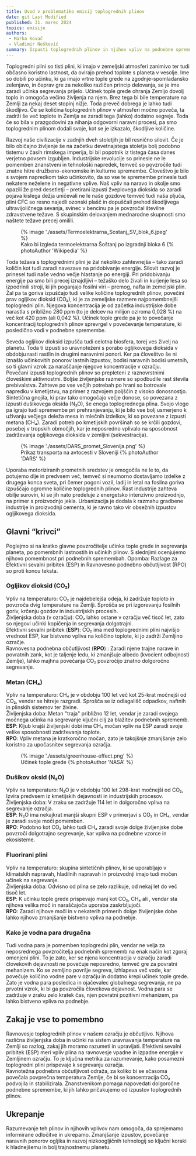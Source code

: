 ```yaml
---
title: Uvod v problematiko emisij toplogrednih plinov
date: git Last Modified
published: 31. marec 2024
topics: emisije
authors:
 - Marko Kovač
 - Vladimir Nešković
summary: Izpusti toplogrednih plinov in njihov vpliv na podnebne spremembe.
---
```


Toplogredni plini so tisti plini, ki imajo v zemeljski atmosferi zanimivo ter tudi občasno koristno lastnost, da ovirajo prehod toplote s planeta v vesolje. Ime so dobili po učinku, ki ga imajo vrtne tople grede na zgodnje-spomladansko zelenjavo, in čeprav gre za nekoliko različen princip delovanja, se je ime zaradi učinka segrevanja prijelo. Učinek tople grede ohranja Zemljo dovolj toplo in omogoča večino življenja na njem. Brez tega bi bile temperature na Zemlji za nekaj deset stopinj nižje. Toda preveč dobrega je lahko tudi škodljivo. Če se količina toplogrednih plinov v atmosferi močno poveča, ta zadrži še več toplote in Zemlja se zaradi tega (lahko) dodatno segreje. Toda če so bila v prazgodovini za nihanja odgovorni naravni procesi, pa smo toplogrednim plinom dodali svoje, kot se je izkazalo, škodljive količine.

Razvoj naše civilizacije v zadnjih dveh stoletjih je bil resnično silovit. Če je bilo običajno življenje še na začetku devetnajstega stoletja bolj podobno tistemu v časih rimskega imperija, bi bil popotnik iz tistega časa danes verjetno povsem izgubljen. Industrijske revolucije so prinesle ne le pomemben znanstveni in tehnološki napredek, temveč so povzročile tudi znatne hitre družbeno-ekonomske in kulturne spremembe. Človeštvo je bilo s svojem napredkom tako učinkovito, da so vse te spremembe prinesle tudi nekatere neželene in negativne  vplive. Naš vpliv na naravo in okolje smo opazili že pred desetletji – pretirani izpusti žveplovega dioksida so zaradi pojava kislega dežja uničevali ne le naše gozdove temveč tudi naša pljuča, plini CFC so resno najedli ozonski plašč in dopuščali prehod škodljivega ultravijoličnega sevanja, svinec v bencinu pa je povzročal številne zdravstvene težave. S skupinskim delovanjem mednarodne skupnosti smo naštete težave precej omilili. 

<figure class="image">
    {% image './assets/Termoelektrarna_Sostanj_SV_blok_6.jpeg' %}
    <figcaption>
        Kako bi izgleda termoelektrarna Šoštanj po izgradnji bloka 6
        {% photoAuthor 'Wikipedia' %}
    </figcaption>
</figure>

Toda težava s toplogrednimi plini je žal nekoliko zahtevnejša – tako zaradi količin kot tudi zaradi navezave na pridobivanje energije. Silovit razvoj je prinesel tudi naše vedno večje hlastanje po energiji. Pri pridobivanju energije pa smo bili precej iznajdljivi – težaško delo živali in kurjenje lesa so izpodrinili stroji, ki jih poganjajo fosilni viri – premog, nafta in zemeljski plin. Žal pa ta goriva izpuščajo tudi velike količine toplogrednih plinov, povečini prav ogljikov dioksid (CO₂), ki je za zemeljske razmere najpomembnejši toplogredni plin. Njegova koncentracija je od začetka industrijske dobe narastla s približno 280 ppm (to je delcev na milijon oziroma 0,028 %) na več kot 420 ppm (ali 0,042 %). Učinek tople grede pa je to povečanje koncentracij toplogrednih plinov sprevrgel v povečevanje temperature, ki posledično vodi v podnebne spremembe.

Seveda ogljikov dioksid izpušča tudi celotna biosfera, torej ves živelj na planetu. Toda ti izpusti so uravnoteženi s porabo ogljikovega dioksida v obdobju rasti rastlin in drugimi naravnimi ponori. Ker pa človeštvo še ni iznašlo učinkovitih ponorov lastnih izpustov, bodisi naravnih bodisi umetnih, so ti glavni vzrok za naraščanje njegove koncentracije v ozračju.  
Povečani izpusti toplogrednih plinov so prepleteni z raznovrstnimi človeškimi aktivnostmi. Boljše življenjske razmere so spodbudile rast števila prebivalstva. Zahteve po vse večjih potrebah po hrani so botrovale napredku v kmetijstvu, na primer z razvojem poljščin z visoko donosnostjo. Sintetična gnojila, ki prav tako omogočajo večje donose, so povezana z izpusti dušikovega oksida (N₂O), še enega toplogrednega plina. Svojo vlogo pa igrajo tudi spremembe pri prehranjevanju, ki je bilo vse bolj usmerjeno k uživanju večjega deleža mesa in mlečnih izdelkov, ki so povezane z izpusti metana (CH₄). Zaradi potreb po kmetijskih površinah so se krčili gozdovi, posebej v tropskih območjih, kar je neposredno vplivalo na sposobnost zadrževanja ogljikovega dioksida v zemljini (sekvestracija).

<figure class="image">
    {% image './assets/DARS_promet_Slovenija.png' %}
    <figcaption>
        Prikaz transporta na avtocesti v Sloveniji
        {% photoAuthor 'DARS' %}
    </figcaption>
</figure>

Uporaba motoriziranih prometnih sredstev je omogočila ne le to, da potujemo dlje in predvsem več, temveč si neumorno dostavljamo izdelke z drugega konca sveta, pri čemer pogoni vozil, ladij in letal na fosilna goriva izpuščajo ogromne količine toplogrednih plinov. Rast industrije zahteva obilje surovin, ki se jih nato predeluje z energetsko intenzivno proizvodnjo, na primer s proizvodnjo jekla. Urbanizacija je dodala k razmahu gradbene industrije in proizvodnji cementa, ki je ravno tako vir obsežnih izpustov ogljikovega dioksida. 

## Glavni “krivci”

Poglejmo si na kratko glavne povzročitelje učinka tople grede in segrevanja planeta, po pomembnih lastnostih in učinkih plinov. S slednjimi ocenjujemo njihovo pomembnost pri podnebnih spremembah.
Opomba: Razlage za Efektivni sevalni pribitek (ESP) in Ravnovesno podnebno občutljivost (RPO) so proti koncu teksta.

### Ogljikov dioksid (CO₂)

Vpliv na temperaturo: CO₂ je najdebelejša odeja, ki zadržuje toploto in povzroča dvig temperature na Zemlji. Sprošča se pri izgorevanju fosilnih goriv, krčenju gozdov in industrijskih procesih.  
Življenjska doba (v ozračju): CO₂ lahko ostane v ozračju več tisoč let, zato so njegovi učinki kopičenja in segrevanja dolgotrajni.  
Efektivni sevalni pribitek (**ESP**): CO₂ ima med toplogrednimi plini najvišjo vrednost ESP, kar bistveno vpliva na količino toplote, ki jo zadrži Zemljino ozračje.  
Ravnovesna podnebna občutljivost (**RPO**) : Zaradi njene trajne narave in povratnih zank, kot je taljenje ledu, ki zmanjšuje albedo (kvocient odbojnosti Zemlje), lahko majhna povečanja CO₂ povzročijo znatno dolgoročno segrevanje.

### Metan (CH₄)

Vpliv na temperaturo: CH₄ je v obdobju 100 let več kot 25-krat močnejši od CO₂, vendar se hitreje razgradi. Sprošča se iz odlagališč odpadkov, naftnih in plinskih sistemov ter živine.  
Življenjska doba: Metan "traja" približno 12 let, vendar je zaradi svojega močnega učinka na segrevanje ključni cilj za blažitev podnebnih sprememb.  
**ESP**: Kljub krajši življenjski dobi ima CH₄ močan vpliv na ESP zaradi svoje velike sposobnosti zadrževanja toplote.  
**RPO**: Vpliv metana je kratkoročno močan, zato je takojšnje zmanjšanje zelo koristno za upočasnitev segrevanja ozračja.

<figure class="image">
    {% image './assets/greenhouse-effect.png' %}
    <figcaption>
        Učinek tople grede
        {% photoAuthor 'NASA' %}
    </figcaption>
</figure>

### Dušikov oksid (N₂O)

Vpliv na temperaturo: N₂O je v obdobju 100 let 298-krat močnejši od CO₂, Izvira predvsem iz kmetijskih dejavnosti in industrijskih procesov.  
Življenjska doba: V zraku se zadržuje 114 let in dolgoročno vpliva na segrevanje ozračja.  
**ESP**: N₂O ima nekajkrat manjši skupni ESP v primerjavi s CO₂ in CH₄, vendar je zaradi svoje moči pomemben.  
**RPO**: Podobno kot CO₂ lahko tudi CH₄ zaradi svoje dolge življenjske dobe povzroči dolgotrajno segrevanje, kar vpliva na podnebne vzorce in ekosisteme.

### Fluorirani plini

Vpliv na temperaturo: skupina sintetičnih plinov, ki se uporabljajo v klimatskih napravah, hladilnih napravah in proizvodnji imajo tudi močen učinek na segrevanje.  
Življenjska doba: Odvisno od plina se zelo razlikuje, od nekaj let do več tisoč let.  
**ESP**: K učinku tople grede prispevajo manj kot CO₂, CH₄ ali , vendar sta njihova velika moč in naraščajoča uporaba zaskrbljujoči.  
**RPO**: Zaradi njihove moči in v nekaterih primerih dolge življenjske dobe lahko njihovo zmanjšanje bistveno vpliva na podnebje.

### Kako je vodna para drugačna

Tudi vodna para je pomemben toplogredni plin, vendar ne velja za neposrednega povzročitelja podnebnih sprememb na enak način kot zgoraj omenjeni plini. To je zato, ker se njena koncentracija v ozračju zaradi človekovih dejavnosti ne povečuje neposredno, temveč gre za povratni mehanizem. Ko se zemljino površje segreva, izhlapeva več vode, kar povečuje količino vodne pare v ozračju in dodatno krepi učinek tople grede. Zato je vodna para posledica in ojačevalec globalnega segrevanja, ne pa prvotni vzrok, ki bi ga povzročila človekova dejavnost. Vodna para se zadržuje v zraku zelo kratek čas, njen povratni pozitivni mehanizem, pa lahko bistveno vpliva na podnebje.

## Zakaj je vse to pomembno

Ravnovesje toplogrednih plinov v našem ozračju je občutljivo. Njihova različna življenjska doba in učinki na sistem uravnavanja temperature na Zemlji so razlog, zakaj jih moramo razumeti in upravljati. Efektivni sevalni pribitek (ESP) meri vpliv plina na ravnovesje vpadne in izpadne energije v Zemljinem ozračju. To je ključna metrika za razumevanje, kako posamezni toplogredni plini prispevajo k segrevanju ozračja.  
Ravnotežna podnebna občutljivost odraža, za koliko bi se sčasoma povečala povprečna temperatura Zemlje, če bi se koncentracija CO₂ podvojila in stabilizirala. Znanstvenikom pomaga napovedati dolgoročne podnebne spremembe, ki jih lahko pričakujemo od izpustov toplogrednih plinov.

## Ukrepanje

Razumevanje teh plinov in njihovih vplivov nam omogoča, da sprejemamo informirane odločitve in ukrepamo. Zmanjšanje izpustov, povečanje naravnih ponorov ogljika in razvoj nizkoogljičnih tehnologij so ključni koraki k hladnejšemu in bolj trajnostnemu planetu.

